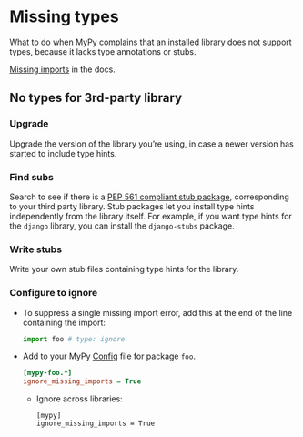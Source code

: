 # Missing types

What to do when MyPy complains that an installed library does not support types, because it lacks type annotations or stubs.

[Missing imports](https://mypy.readthedocs.io/en/latest/running_mypy.html#missing-imports) in the docs.


## No types for 3rd-party library

### Upgrade

Upgrade the version of the library you’re using, in case a newer version has started to include type hints.

### Find subs

Search to see if there is a [PEP 561 compliant stub package](https://mypy.readthedocs.io/en/latest/installed_packages.html#installed-packages), corresponding to your third party library. Stub packages let you install type hints independently from the library itself. For example, if you want type hints for the `django` library, you can install the `django-stubs` package.

### Write stubs

Write your own stub files containing type hints for the library. 

### Configure to ignore

- To suppress a single missing import error, add this at the end of the line containing the import:
    ```python
    import foo # type: ignore
    ```
- Add to your MyPy [Config](config.md) file for package `foo`.
    ```ini
    [mypy-foo.*]
    ignore_missing_imports = True
    ```
  - Ignore across libraries:
    ```init
    [mypy]
    ignore_missing_imports = True
    ```
